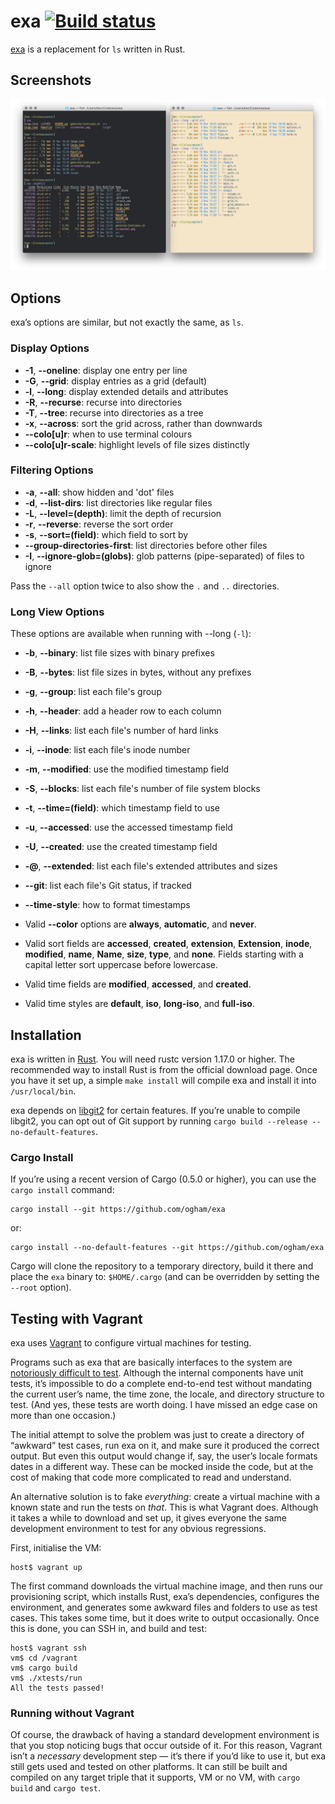 # exa [![Build status](https://travis-ci.org/ogham/exa.svg)](https://travis-ci.org/ogham/exa)

[exa](https://the.exa.website/) is a replacement for `ls` written in Rust.

## Screenshots

![Screenshots of exa](screenshots.png)


## Options

exa’s options are similar, but not exactly the same, as `ls`.

### Display Options

- **-1**, **--oneline**: display one entry per line
- **-G**, **--grid**: display entries as a grid (default)
- **-l**, **--long**: display extended details and attributes
- **-R**, **--recurse**: recurse into directories
- **-T**, **--tree**: recurse into directories as a tree
- **-x**, **--across**: sort the grid across, rather than downwards
- **--colo[u]r**: when to use terminal colours
- **--colo[u]r-scale**: highlight levels of file sizes distinctly

### Filtering Options

- **-a**, **--all**: show hidden and 'dot' files
- **-d**, **--list-dirs**: list directories like regular files
- **-L**, **--level=(depth)**: limit the depth of recursion
- **-r**, **--reverse**: reverse the sort order
- **-s**, **--sort=(field)**: which field to sort by
- **--group-directories-first**: list directories before other files
- **-I**, **--ignore-glob=(globs)**: glob patterns (pipe-separated) of files to ignore

Pass the `--all` option twice to also show the `.` and `..` directories.

### Long View Options

These options are available when running with --long (`-l`):

- **-b**, **--binary**: list file sizes with binary prefixes
- **-B**, **--bytes**: list file sizes in bytes, without any prefixes
- **-g**, **--group**: list each file's group
- **-h**, **--header**: add a header row to each column
- **-H**, **--links**: list each file's number of hard links
- **-i**, **--inode**: list each file's inode number
- **-m**, **--modified**: use the modified timestamp field
- **-S**, **--blocks**: list each file's number of file system blocks
- **-t**, **--time=(field)**: which timestamp field to use
- **-u**, **--accessed**: use the accessed timestamp field
- **-U**, **--created**: use the created timestamp field
- **-@**, **--extended**: list each file's extended attributes and sizes
- **--git**: list each file's Git status, if tracked
- **--time-style**: how to format timestamps

- Valid **--color** options are **always**, **automatic**, and **never**.
- Valid sort fields are **accessed**, **created**, **extension**, **Extension**, **inode**, **modified**, **name**, **Name**, **size**, **type**, and **none**. Fields starting with a capital letter sort uppercase before lowercase.
- Valid time fields are **modified**, **accessed**, and **created**.
- Valid time styles are **default**, **iso**, **long-iso**, and **full-iso**.


## Installation

exa is written in [Rust](http://www.rust-lang.org). You will need rustc version 1.17.0 or higher. The recommended way to install Rust is from the official download page.
Once you have it set up, a simple `make install` will compile exa and install it into `/usr/local/bin`.

exa depends on [libgit2](https://github.com/alexcrichton/git2-rs) for certain features.
If you’re unable to compile libgit2, you can opt out of Git support by running `cargo build --release --no-default-features`.

### Cargo Install

If you’re using a recent version of Cargo (0.5.0 or higher), you can use the `cargo install` command:

    cargo install --git https://github.com/ogham/exa

or:

    cargo install --no-default-features --git https://github.com/ogham/exa

Cargo will clone the repository to a temporary directory, build it there and place the `exa` binary to: `$HOME/.cargo` (and can be overridden by setting the `--root` option).


## Testing with Vagrant

exa uses [Vagrant][] to configure virtual machines for testing.

Programs such as exa that are basically interfaces to the system are [notoriously difficult to test][testing]. Although the internal components have unit tests, it’s impossible to do a complete end-to-end test without mandating the current user’s name, the time zone, the locale, and directory structure to test. (And yes, these tests are worth doing. I have missed an edge case on more than one occasion.)

The initial attempt to solve the problem was just to create a directory of “awkward” test cases, run exa on it, and make sure it produced the correct output. But even this output would change if, say, the user’s locale formats dates in a different way. These can be mocked inside the code, but at the cost of making that code more complicated to read and understand.

An alternative solution is to fake *everything*: create a virtual machine with a known state and run the tests on *that*. This is what Vagrant does. Although it takes a while to download and set up, it gives everyone the same development environment to test for any obvious regressions.

[Vagrant]: https://www.vagrantup.com/docs/why-vagrant/
[testing]: https://eev.ee/blog/2016/08/22/testing-for-people-who-hate-testing/#troublesome-cases

First, initialise the VM:

    host$ vagrant up

The first command downloads the virtual machine image, and then runs our provisioning script, which installs Rust, exa’s dependencies, configures the environment, and generates some awkward files and folders to use as test cases. This takes some time, but it does write to output occasionally. Once this is done, you can SSH in, and build and test:

    host$ vagrant ssh
    vm$ cd /vagrant
    vm$ cargo build
    vm$ ./xtests/run
    All the tests passed!


### Running without Vagrant

Of course, the drawback of having a standard development environment is that you stop noticing bugs that occur outside of it. For this reason, Vagrant isn’t a *necessary* development step — it’s there if you’d like to use it, but exa still gets used and tested on other platforms. It can still be built and compiled on any target triple that it supports, VM or no VM, with `cargo build` and `cargo test`.
